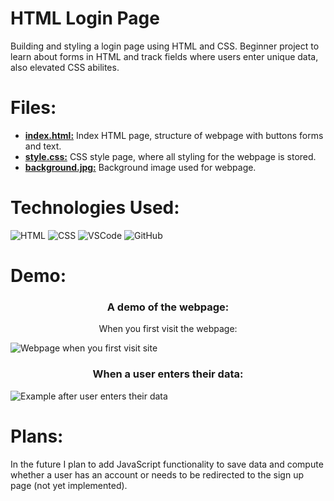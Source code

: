 # HTML Login Page
Building and styling a login page using HTML and CSS. Beginner project to learn about forms in HTML and track fields where users enter unique data, 
also elevated CSS abilites.

# Files:
- **[index.html:](https://github.com/ben-jax/Login-Page/blob/main/index.html)** Index HTML page, structure of webpage with buttons forms and text.
- **[style.css:](https://github.com/ben-jax/Login-Page/blob/main/style.css)** CSS style page, where all styling for the webpage is stored.
- **[background.jpg:](https://github.com/ben-jax/Login-Page/blob/main/background.jpg)** Background image used for webpage.

# Technologies Used:
![HTML](https://img.icons8.com/color/48/000000/html-5.png) ![CSS](https://img.icons8.com/color/48/000000/css3.png) 
![VSCode](https://img.icons8.com/color/48/000000/visual-studio-code-2019.png)
![GitHub](https://img.icons8.com/ios-filled/50/ffffff/github.png)

# Demo:
<h3 align="center">A demo of the webpage:</h3>
<p align="center">When you first visit the webpage:</p>

![Webpage when you first visit site](https://imgur.com/dB98sGr.png)

<h3 align="center">When a user enters their data:</h3>

![Example after user enters their data](https://imgur.com/P2SFe1q.png)

# Plans:
In the future I plan to add JavaScript functionality to save data and compute whether a user has an account or needs to be redirected to the sign up page (not yet implemented).


